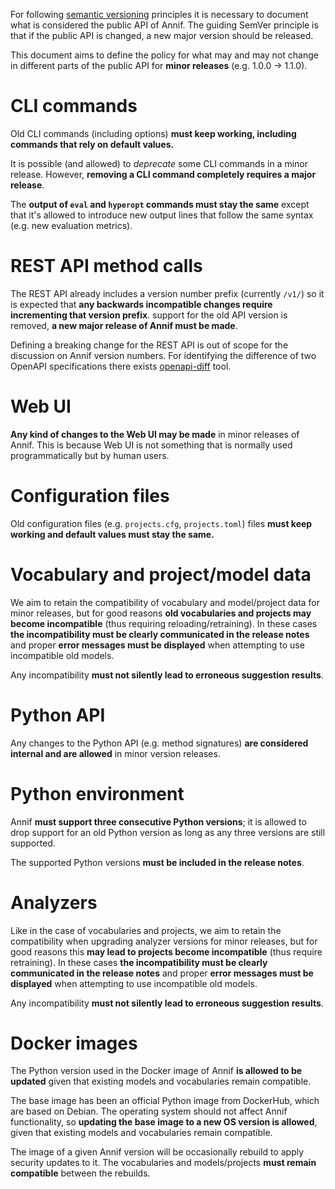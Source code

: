 For following [semantic versioning](https://semver.org/) principles it is necessary to document what is considered the public API of Annif. The guiding SemVer principle is that if the public API is changed, a new major version should be released. 

This document aims to define the policy for what may and may not change in different parts of the public API for **minor releases** (e.g. 1.0.0 -> 1.1.0).

# CLI commands

Old CLI commands (including options) **must keep working, including commands that rely on default values.**

It is possible (and allowed) to _deprecate_ some CLI commands in a minor release. However, **removing a CLI command completely requires a major release**.

The **output of `eval` and `hyperopt` commands must stay the same** except that it's allowed to introduce new output lines that follow the same syntax (e.g. new evaluation metrics).

# REST API method calls

The REST API already includes a version number prefix (currently `/v1/`) so it is expected that **any backwards incompatible changes require incrementing that version prefix**. support for the old API version is removed, **a new major release of Annif must be made**. 

Defining a breaking change for the REST API is out of scope for the discussion on Annif version numbers. For identifying the difference of two OpenAPI specifications there exists [openapi-diff](https://github.com/OpenAPITools/openapi-diff) tool.

# Web UI
**Any kind of changes to the Web UI may be made** in minor releases of Annif. This is because Web UI is not something that is normally used programmatically but by human users.

# Configuration files

Old configuration files (e.g. `projects.cfg`, `projects.toml`) files **must keep working and default values must stay the same.**

# Vocabulary and project/model data

We aim to retain the compatibility of vocabulary and model/project data for minor releases, but for good reasons **old vocabularies and projects may become incompatible** (thus requiring reloading/retraining). In these cases **the incompatibility must be clearly communicated in the release notes** and proper **error messages must be displayed** when attempting to use incompatible old models.

Any incompatibility **must not silently lead to erroneous suggestion results**.

# Python API

Any changes to the Python API (e.g. method signatures) **are considered internal and are allowed** in minor version releases.

# Python environment

Annif **must support three consecutive Python versions**; it is allowed to drop support for an old Python version as long as any three versions are still supported.

The supported Python versions **must be included in the release notes**.

# Analyzers

Like in the case of vocabularies and projects, we aim to retain the compatibility when upgrading analyzer versions for minor releases, but for good reasons this **may lead to projects become incompatible** (thus require retraining). In these cases **the incompatibility must be clearly communicated in the release notes** and proper **error messages must be displayed** when attempting to use incompatible old models.

Any incompatibility **must not silently lead to erroneous suggestion results**.

# Docker images

The Python version used in the Docker image of Annif **is allowed to be updated** given that existing models and vocabularies remain compatible.

The base image  has been an official Python image from DockerHub, which are based on Debian. The operating system should not affect Annif functionality, so **updating the base image to a new OS version is allowed**, given that existing models and vocabularies remain compatible.

The image of a given Annif version will be occasionally rebuild to apply security updates to it. The vocabularies and models/projects **must remain compatible** between the rebuilds.
